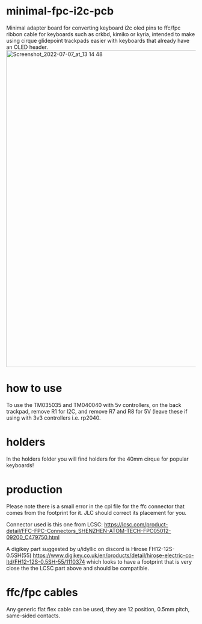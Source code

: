 # minimal-fpc-i2c-pcb
Minimal adapter board for converting keyboard i2c oled pins to ffc/fpc ribbon cable for keyboards such as crkbd, kimiko or kyria, intended to make using cirque glidepoint trackpads easier with keyboards that already have an OLED header.
<img width="841" alt="Screenshot_2022-07-07_at_13 14 48" src="https://user-images.githubusercontent.com/19674258/177773317-9b9e2e26-6b3b-4478-bfce-c52ee5c3ee93.png">



# how to use
To use the TM035035 and TM040040 with 5v controllers, on the back trackpad, remove R1 for I2C, and remove R7 and R8 for 5V (leave these if using with 3v3 controllers i.e. rp2040.

# holders
In the holders folder you will find holders for the 40mm cirque for popular keyboards!

# production
Please note there is a small error in the cpl file for the ffc connector that comes from the footprint for it. JLC should correct its placement for you.

Connector used is this one from LCSC: https://lcsc.com/product-detail/FFC-FPC-Connectors_SHENZHEN-ATOM-TECH-FPC05012-09200_C479750.html

A digikey part suggested by u/idyllic on discord is Hirose  FH12-12S-0.5SH(55) https://www.digikey.co.uk/en/products/detail/hirose-electric-co-ltd/FH12-12S-0.5SH-55/1110374 which looks to have a footprint that is very close the the LCSC part above and should be compatible.

# ffc/fpc cables
Any generic flat flex cable can be used, they are 12 position, 0.5mm pitch, same-sided contacts.
